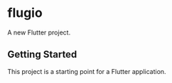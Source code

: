 # flugio

A new Flutter project.

## Getting Started

This project is a starting point for a Flutter application.


